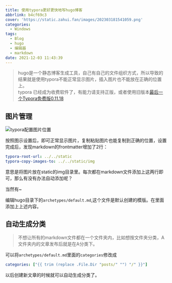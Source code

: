 ```yaml
---
title: 使用typora更好更快地写hugo博客
abbrlink: b4cf69c3
cover: 'https://static.zahui.fan/images/202303181541059.png'
categories:
  - Windows
tags:
  - Blog
  - hugo
  - 编辑器
  - markdown
date: 2021-12-03 11:43:39
---
```


> hugo是一个静态博客生成工具，自己有自己的文件组织方式，所以导致的结果就是使用typora不能正常显示图片，插入图片也不能放在正确的位置上。  
> typora 已经成为收费软件了，有能力请支持正版，或者使用旧版本[最后一个Typora免费版0.11.18](/64b52e0d)

## 图片管理

![typora配置图片位置](https://static.zahui.fan/images/typora_config_image.png)

按照图示设置后，即可正常显示图片，复制粘贴图片也能复制到正确的位置，设置完成后，发现markdown的frontmatter增加了2行：

```yml
typora-root-url: ../../static
typora-copy-images-to: ../../static/img
```

意思是将图片放在static的img目录里。每次都在markdown文件添加上这两行即可，那么有没有办法自动添加呢？

当然有~

编辑hugo目录下的`archetypes/default.md`,这个文件是默认创建的模版。在里面添加上上述内容。

## 自动生成分类

> 不想让所有的markdown文件都在一个文件夹内，比如想按文件夹分类，A文件夹内的文章发布后就是在A分类下。

可以将`archetypes/default.md`里面的`categories`修改成

```yml
categories: ["{{ trim (replace .File.Dir "posts/" "") "/" }}"]
```

以后创建新文章的时候就可以自动生成分类了。
